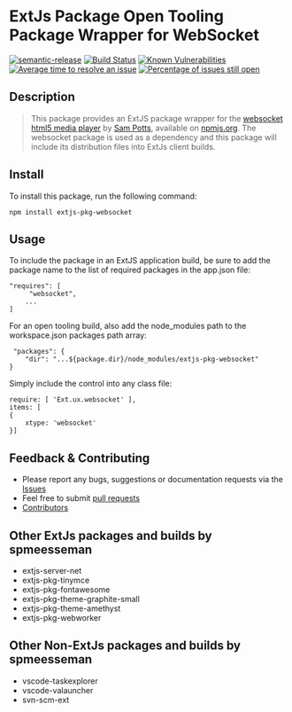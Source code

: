 # ExtJs Package Open Tooling Package Wrapper for WebSocket

[![semantic-release](https://img.shields.io/badge/%20%20%F0%9F%93%A6%F0%9F%9A%80-semantic--release-e10079.svg)](https://github.com/semantic-release/semantic-release)
[![Build Status](https://dev.azure.com/spmeesseman/extjs-pkg-websocket/_apis/build/status/spmeesseman.extjs-pkg-websocket?branchName=master)](https://dev.azure.com/spmeesseman/extjs-pkg-websocket/_build/latest?definitionId=2&branchName=master)
[![Known Vulnerabilities](https://snyk.io/test/github/spmeesseman/extjs-pkg-websocket/badge.svg)](https://snyk.io/test/github/spmeesseman/extjs-pkg-websocket)
[![Average time to resolve an issue](https://isitmaintained.com/badge/resolution/spmeesseman/extjs-pkg-websocket.svg)](https://isitmaintained.com/project/spmeesseman/extjs-pkg-websocket "Average time to resolve an issue")
[![Percentage of issues still open](https://isitmaintained.com/badge/open/spmeesseman/extjs-pkg-websocket.svg)](https://isitmaintained.com/project/spmeesseman/extjs-pkg-websocket "Percentage of issues still open")

## Description

> This package provides an ExtJS package wrapper for the [websocket html5 media player](https://github.com/sampotts/websocket) by [Sam Potts](https://github.com/sampotts), available on [npmjs.org](https://www.npmjs.com/package/websocket).  The websocket package is used as a dependency and this package will include its distribution files into ExtJs client builds.

## Install

To install this package, run the following command:

    npm install extjs-pkg-websocket

## Usage

To include the package in an ExtJS application build, be sure to add the package name to the list of required packages in the app.json file:

    "requires": [
         "websocket",
        ...
    ]

For an open tooling build, also add the node_modules path to the workspace.json packages path array:

     "packages": {
        "dir": "...${package.dir}/node_modules/extjs-pkg-websocket"
    }

Simply include the control into any class file:

    require: [ 'Ext.ux.websocket' ],
    items: [
    {
        xtype: 'websocket'
    }]

## Feedback & Contributing

* Please report any bugs, suggestions or documentation requests via the
  [Issues](https://github.com/spmeesseman/extjs-pkg-tniymce/issues)
* Feel free to submit
  [pull requests](https://github.com/spmeesseman/extjs-pkg-tniymce/pulls)
* [Contributors](https://github.com/spmeesseman/extjs-pkg-tniymce/graphs/contributors)

## Other ExtJs packages and builds by spmeesseman

* extjs-server-net
* extjs-pkg-tinymce
* extjs-pkg-fontawesome
* extjs-pkg-theme-graphite-small
* extjs-pkg-theme-amethyst
* extjs-pkg-webworker

## Other Non-ExtJs packages and builds by spmeesseman

* vscode-taskexplorer
* vscode-valauncher
* svn-scm-ext
